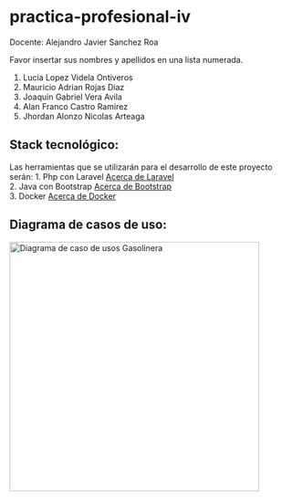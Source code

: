 # practica-profesional-iv

Docente: Alejandro Javier Sanchez Roa

Favor insertar sus nombres y apellidos en una lista numerada.

1. Lucia Lopez Videla Ontiveros
2. Mauricio Adrian Rojas Díaz 
3. Joaquin Gabriel Vera Avila
4. Alan Franco Castro Ramirez
5. Jhordan Alonzo Nicolas Arteaga

## Stack tecnológico:
Las herramientas que se utilizarán para el desarrollo de este proyecto serán:
    1. Php con Laravel <a href="https://laravel.com/"> Acerca de Laravel</a><br>
    2. Java con Bootstrap <a href="https://getbootstrap.com/"> Acerca de Bootstrap</a><br>
    3. Docker <a href="https://www.docker.com/"> Acerca de Docker</a><br>

## Diagrama de casos de uso:

<img width="437" alt="Diagrama de caso de usos Gasolinera" src="https://github.com/user-attachments/assets/b6b4ebe6-9666-4dd2-9393-5fbffdd6ebcf">
